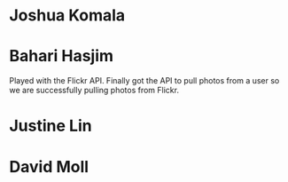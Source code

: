 # Joshua Komala

# Bahari Hasjim
Played with the Flickr API. Finally got the API to pull photos from a user so we are successfully pulling photos from Flickr.


# Justine Lin

# David Moll
